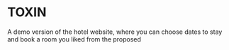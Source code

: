 # TOXIN
A demo version of the hotel website, 
where you can choose dates to stay and book a room you liked from the proposed
